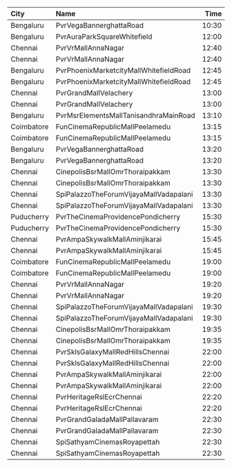 | City       | Name                                   |  Time | Type      | Price | Capacity | Booked |
| :--------- | :------------------------------------- | ----: | :-------- | ----: | -------: | -----: |
| Bengaluru  | PvrVegaBannerghattaRoad                | 10:30 | Recliner  |  160₹ |        9 |      2 |
| Bengaluru  | PvrAuraParkSquareWhitefield            | 12:00 | Recliner  |  200₹ |       16 |      1 |
| Chennai    | PvrVrMallAnnaNagar                     | 12:40 | Classic   |   60₹ |        8 |      7 |
| Chennai    | PvrVrMallAnnaNagar                     | 12:40 | Prime     |  191₹ |       55 |     27 |
| Bengaluru  | PvrPhoenixMarketcityMallWhitefieldRoad | 12:45 | Classic   |  150₹ |      136 |      2 |
| Bengaluru  | PvrPhoenixMarketcityMallWhitefieldRoad | 12:45 | Recliner  |  230₹ |       11 |      5 |
| Chennai    | PvrGrandMallVelachery                  | 13:00 | Classic   |   60₹ |       21 |     20 |
| Chennai    | PvrGrandMallVelachery                  | 13:00 | Prime     |  153₹ |      107 |     24 |
| Bengaluru  | PvrMsrElementsMallTanisandhraMainRoad  | 13:10 | Classic   |  112₹ |      114 |     16 |
| Coimbatore | FunCinemaRepublicMallPeelamedu         | 13:15 | Executive |  191₹ |      142 |     98 |
| Coimbatore | FunCinemaRepublicMallPeelamedu         | 13:15 | Normal    |   60₹ |       17 |     16 |
| Bengaluru  | PvrVegaBannerghattaRoad                | 13:20 | Classic   |  140₹ |       78 |      8 |
| Bengaluru  | PvrVegaBannerghattaRoad                | 13:20 | Recliner  |  230₹ |        9 |      7 |
| Chennai    | CinepolisBsrMallOmrThoraipakkam        | 13:30 | Normal    |   60₹ |        8 |      6 |
| Chennai    | CinepolisBsrMallOmrThoraipakkam        | 13:30 | Executive |  153₹ |       79 |      4 |
| Chennai    | SpiPalazzoTheForumVijayaMallVadapalani | 13:30 | Elite     |  191₹ |      104 |     42 |
| Chennai    | SpiPalazzoTheForumVijayaMallVadapalani | 13:30 | Budget    |   60₹ |       14 |     14 |
| Puducherry | PvrTheCinemaProvidencePondicherry      | 15:30 | Elite     |  150₹ |      172 |     12 |
| Puducherry | PvrTheCinemaProvidencePondicherry      | 15:30 | Premium   |  110₹ |       59 |     13 |
| Chennai    | PvrAmpaSkywalkMallAminjikarai          | 15:45 | Classic   |   60₹ |       16 |     16 |
| Chennai    | PvrAmpaSkywalkMallAminjikarai          | 15:45 | Prime     |  153₹ |       89 |     25 |
| Coimbatore | FunCinemaRepublicMallPeelamedu         | 19:00 | Executive |  191₹ |      142 |     85 |
| Coimbatore | FunCinemaRepublicMallPeelamedu         | 19:00 | Normal    |   60₹ |       17 |     17 |
| Chennai    | PvrVrMallAnnaNagar                     | 19:20 | Classic   |   60₹ |        8 |      4 |
| Chennai    | PvrVrMallAnnaNagar                     | 19:20 | Prime     |  191₹ |       55 |     15 |
| Chennai    | SpiPalazzoTheForumVijayaMallVadapalani | 19:30 | Elite     |  191₹ |      104 |     31 |
| Chennai    | SpiPalazzoTheForumVijayaMallVadapalani | 19:30 | Budget    |   60₹ |       14 |      9 |
| Chennai    | CinepolisBsrMallOmrThoraipakkam        | 19:35 | Normal    |   60₹ |        8 |      3 |
| Chennai    | CinepolisBsrMallOmrThoraipakkam        | 19:35 | Executive |  153₹ |       79 |     17 |
| Chennai    | PvrSklsGalaxyMallRedHillsChennai       | 22:00 | Classic   |   60₹ |       22 |     22 |
| Chennai    | PvrSklsGalaxyMallRedHillsChennai       | 22:00 | Prime     |  153₹ |      135 |     69 |
| Chennai    | PvrAmpaSkywalkMallAminjikarai          | 22:00 | Classic   |   60₹ |       16 |     13 |
| Chennai    | PvrAmpaSkywalkMallAminjikarai          | 22:00 | Prime     |  153₹ |       89 |     12 |
| Chennai    | PvrHeritageRslEcrChennai               | 22:20 | Classic   |   60₹ |       11 |      9 |
| Chennai    | PvrHeritageRslEcrChennai               | 22:20 | Prime     |  153₹ |       99 |     56 |
| Chennai    | PvrGrandGaladaMallPallavaram           | 22:30 | Classic   |   60₹ |       14 |     14 |
| Chennai    | PvrGrandGaladaMallPallavaram           | 22:30 | Prime     |  153₹ |       76 |     34 |
| Chennai    | SpiSathyamCinemasRoyapettah            | 22:30 | Elite     |  191₹ |      117 |     37 |
| Chennai    | SpiSathyamCinemasRoyapettah            | 22:30 | Budget    |   60₹ |       13 |     10 |